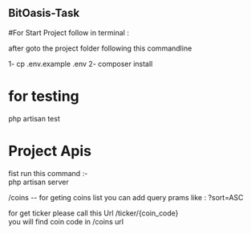 ## BitOasis-Task

#For Start Project follow in terminal :

after goto the project folder following this commandline

1- cp .env.example  .env
2- composer install 


# for testing 

php artisan test



# Project Apis 


fist run this command  :-   
php artisan server 



/coins -- for geting coins list 
you can add query prams like : ?sort=ASC


for get ticker please call this Url 
/ticker/{coin_code}   
you will find coin code in /coins url 


